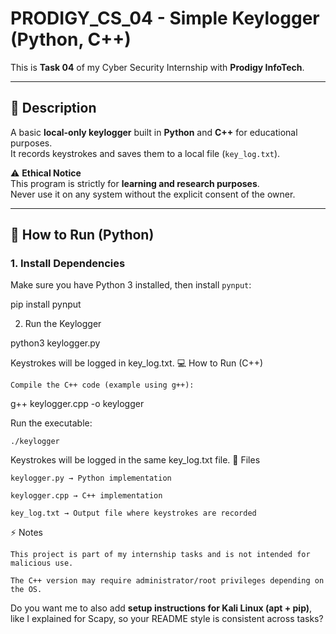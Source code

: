 # PRODIGY_CS_04 - Simple Keylogger (Python, C++)

This is **Task 04** of my Cyber Security Internship with **Prodigy InfoTech**.

---

## 🔹 Description
A basic **local-only keylogger** built in **Python** and **C++** for educational purposes.  
It records keystrokes and saves them to a local file (`key_log.txt`).

⚠️ **Ethical Notice**  
This program is strictly for **learning and research purposes**.  
Never use it on any system without the explicit consent of the owner.

---

## 🚀 How to Run (Python)

### 1. Install Dependencies
Make sure you have Python 3 installed, then install `pynput`:


pip install pynput

2. Run the Keylogger

python3 keylogger.py

Keystrokes will be logged in key_log.txt.
💻 How to Run (C++)

    Compile the C++ code (example using g++):

g++ keylogger.cpp -o keylogger

Run the executable:

    ./keylogger

Keystrokes will be logged in the same key_log.txt file.
📂 Files

    keylogger.py → Python implementation

    keylogger.cpp → C++ implementation

    key_log.txt → Output file where keystrokes are recorded

⚡ Notes

    This project is part of my internship tasks and is not intended for malicious use.

    The C++ version may require administrator/root privileges depending on the OS.


Do you want me to also add **setup instructions for Kali Linux (apt + pip)**, like I explained for Scapy, so your README style is consistent across tasks?

